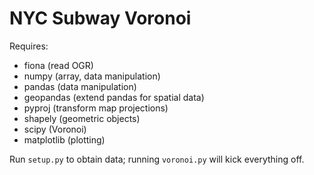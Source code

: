 NYC Subway Voronoi
=================
Requires:
* fiona (read OGR)
* numpy (array, data manipulation)
* pandas (data manipulation)
* geopandas (extend pandas for spatial data)
* pyproj (transform map projections)
* shapely (geometric objects)
* scipy (Voronoi)
* matplotlib (plotting)

Run `setup.py` to obtain data; running `voronoi.py` will kick everything off.
